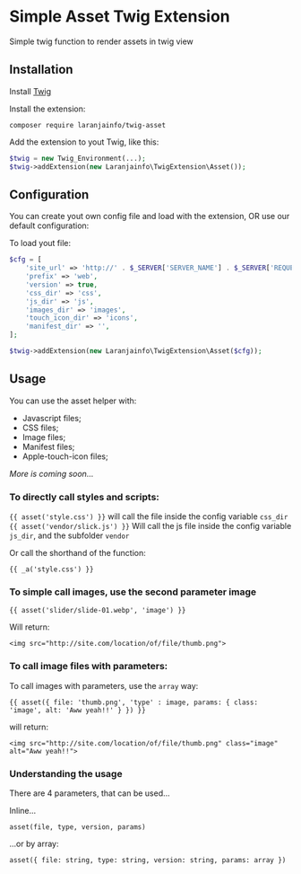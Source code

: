 # Simple Asset Twig Extension

Simple twig function to render assets in twig view

## Installation

Install [Twig][1]

Install the extension:

```composer require laranjainfo/twig-asset```

Add the extension to yout Twig, like this:

```php
$twig = new Twig_Environment(...);
$twig->addExtension(new Laranjainfo\TwigExtension\Asset());
```

## Configuration

You can create yout own config file and load with the extension, OR use our default configuration:

To load yout file:

```php
$cfg = [
	'site_url' => 'http://' . $_SERVER['SERVER_NAME'] . $_SERVER['REQUEST_URI'],
	'prefix' => 'web',
	'version' => true,
	'css_dir' => 'css',
	'js_dir' => 'js',
	'images_dir' => 'images',
	'touch_icon_dir' => 'icons',
	'manifest_dir' => '',
];

$twig->addExtension(new Laranjainfo\TwigExtension\Asset($cfg));
```

## Usage

You can use the asset helper with:

- Javascript files;
- CSS files;
- Image files;
- Manifest files;
- Apple-touch-icon files;

_More is coming soon..._

### To directly call styles and scripts:

```{{ asset('style.css') }}``` will call the file inside the config variable ```css_dir```
```{{ asset('vendor/slick.js') }}``` Will call the js file inside the config variable ```js_dir```, and the subfolder ```vendor```

Or call the shorthand of the function:

```{{ _a('style.css') }}```

### To simple call images, use the second parameter __image__

```{{ asset('slider/slide-01.webp', 'image') }}```

Will return:

```<img src="http://site.com/location/of/file/thumb.png">```

### To call image files with parameters:

To call images with parameters, use the ```array``` way:

```{{ asset({ file: 'thumb.png', 'type' : image, params: { class: 'image', alt: 'Aww yeah!!' } }) }}```

will return:

```<img src="http://site.com/location/of/file/thumb.png" class="image" alt="Aww yeah!!">```

### Understanding the usage

There are 4 parameters, that can be used...

Inline...

```asset(file, type, version, params)```

...or by array:

```asset({ file: string, type: string, version: string, params: array })```

[1]: https://github.com/twigphp/Twig
[2]: https://github.com/twigphp/Twig-extensions